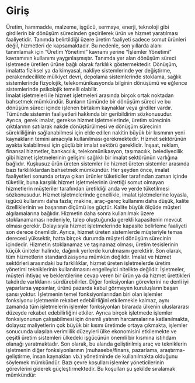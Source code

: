 # Giriş
Üretim, hammadde, malzeme, işgücü, sermaye, enerji, teknoloji gibi girdilerin bir dönüşüm sürecinden geçirilerek ürün ve hizmet yaratılması faaliyetidir. Tanımda belirtildiği üzere üretim faaliyeti sadece somut ürünleri değil, hizmetleri de kapsamaktadır. Bu nedenle, son yıllarda alanı tanımlamak için “Üretim Yönetimi” kavramı yerine “İşlemler Yönetimi” kavramının kullanımı yaygınlaşmıştır. 
Tanımda yer alan dönüşüm süreci işletmede üretilen ürüne bağlı olarak farklılık göstermektedir. Dönüşüm, imalatta fiziksel ya da kimyasal, nakliye sistemlerinde yer değiştirme, perakendecilikte mülkiyet devri, depolama sistemlerinde stoklama, sağlık sistemlerinde fizyolojik, telekomünikasyonda bilginin dönüşümü ve eğlence sistemlerinde psikolojik temelli olabilir.  
İmalat işletmeleri ile hizmet işletmeleri arasında birçok ortak noktadan bahsetmek mümkündür. Bunların tümünde bir dönüşüm süreci ve bu dönüşüm süreci içinde işlenen birtakım kaynaklar veya girdiler vardır. Tümünde sistemin faaliyetleri hakkında bir geribildirim sözkonusudur. Ayrıca, gerek imalat, gerekse hizmet işletmelerinde, üretim sürecinin çıktılarının satılarak nakde dönüştürülmesi ve dönüşüm sürecinin sürekliliğinin sağlanabilmesi için elde edilen nakitin büyük bir kısmının yeni kaynakların temini amacıyla kullanılması gerekmektedir. Hizmet sektörünün ayakta kalabilmesi için güçlü bir imalat sektörü gereklidir. İnşaat, reklam, finansal hizmetler, bankacılık, telekomünikasyon, taşımacılık, belediyecilik gibi hizmet işletmelerinin gelişimi sağlıklı bir imalat sektörünün varlığına bağlıdır. 
Kuşkusuz ürün üreten sistemler ile hizmet üreten sistemler arasında bazı farklılıklardan bahsetmek mümkündür. Her şeyden önce, imalat faaliyetleri sonunda ortaya çıkan ürünler tüketiciler tarafından zaman içinde tüketilir, buna karşılık hizmet işletmelerinin ürettiği somut olmayan hizmetlerin müşteriler tarafından üretildiği anda ve yerde tüketilmesi sözkonusudur. Hizmet işletmelerinde genellikle, imalat işletmelerine kıyasla, işgücü kullanımı daha fazla; makine, araç-gereç kullanımı daha düşük, kalite özelliklerinin ve başarının ölçümü ise güçtür. Kalite büyük ölçüde müşteri algılamalarına bağlıdır. Hizmetin daha sonra kullanılmak üzere stoklanamaması nedeniyle, talep oluştuğunda gerekli kapasitenin mevcut olması gerekir. Dolayısıyla hizmet işletmelerinde kapasite belirleme faaliyeti son derece önemlidir. Ayrıca, hizmet üreten sistemlerde müşteriyle temas derecesi yüksektir, hatta birçok durumda müşteri dönüşüm sürecinin içindedir. Hizmetin stoklanamaz ve taşınamaz olması, üretim tesislerinin küçük üniteler halinde, dağınık yerlerde kurulmasını gerektirir. Son olarak, tüm hizmetlerin standardizasyonu mümkün değildir. 
İmalat ve hizmet sektörleri arasındaki bu farklılıklar, hizmet üreten işletmelerde üretim yönetimi tekniklerinin kullanılmasını engelleyici nitelikte değildir. 
İşletmeler, müşteri ihtiyaç ve beklentilerine cevap veren bir ürün ya da hizmet ürettikleri takdirde varlıklarını sürdürebilirler. Diğer fonksiyonları görevlerini ne denli iyi yaparlarsa yapsınlar, ürünü pazarda kabul görmeyen kuruluşların başarı şansı yoktur. İşletmenin temel fonksiyonlarından biri olan işlemler fonksiyonu işletmenin rekabet edebilirliğini etkilemekle kalmaz, aynı zamanda tüm işletmelerin işlemler fonksiyonları birarada ülkenin uluslararası düzeyde rekabet edebilirliğini etkiler. Ayrıca birçok işletmede işlemler fonksiyonunun çalışabilmesi için önemli yatırım harcamalarına katlanılmakta, dolaysız maliyetlerin çok büyük bir kısmı üretimde ortaya çıkmakta, işlemler sonucunda ulaşılan verimlilik düzeyleri ülke ekonomisini etkilemekte ve çeşitli üretim sistemleri ülkedeki işgücünün önemli bir kısmına istihdam olanağı yaratmaktadır. Son olarak, bu alanda geliştirilmiş araç ve tekniklerin işletmenin diğer fonksiyonlarının (muhasebe/finans, pazarlama, araştırma-geliştirme, insan kaynakları vb.) yönetiminde de kullanılmakta olduğunu söylemek mümkündür.
Bazı çevre koşulları işlemler yöneticilerinin görevlerini giderek güçleştirmektedir. Bu koşulları şu şekilde sıralamak mümkündür:

